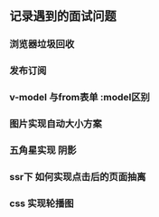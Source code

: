 ## 记录遇到的面试问题
### 浏览器垃圾回收
### 发布订阅
### v-model  与from表单 :model区别 
### 图片实现自动大小方案
### 五角星实现 阴影
### ssr下 如何实现点击后的页面抽离 
### css 实现轮播图